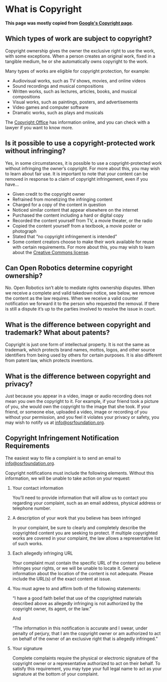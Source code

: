 # What is Copyright

**This page was mostly copied from [Google's Copyright page](https://support.google.com/legal/answer/3463239?hl=en&ref_topic=4558877).**

## Which types of work are subject to copyright?

Copyright ownership gives the owner the exclusive right to use the work, with some exceptions. When a person creates an original work, fixed in a tangible medium, he or she automatically owns copyright to the work.

Many types of works are eligible for copyright protection, for example:

   * Audiovisual works, such as TV shows, movies, and online videos
   * Sound recordings and musical compositions
   * Written works, such as lectures, articles, books, and musical compositions
   * Visual works, such as paintings, posters, and advertisements
   * Video games and computer software
   * Dramatic works, such as plays and musicals

The [Copyright Office](https://www.copyright.gov/) has information online, and you can check with a lawyer if you want to know more.

## Is it possible to use a copyright-protected work without infringing?

Yes, in some circumstances, it is possible to use a copyright-protected work without infringing the owner’s copyright. For more about this, you may wish to learn about fair use. It is important to note that your content can be removed in response to a claim of copyright infringement, even if you have...

  * Given credit to the copyright owner
  * Refrained from monetizing the infringing content
  * Charged for a copy of the content in question
  * Noticed similar content that appear elsewhere on the internet
  * Purchased the content including a hard or digital copy
  * Recorded the content yourself from TV, a movie theater, or the radio
  * Copied the content yourself from a textbook, a movie poster or photograph
  * Stated that “no copyright infringement is intended”
  * Some content creators choose to make their work available for reuse with certain requirements. For more about this, you may wish to learn about the [Creative Commons license](https://creativecommons.org/licenses/).

## Can Open Robotics determine copyright ownership?

No. Open Robotics isn’t able to mediate rights ownership disputes. When we receive a complete and valid takedown notice, see below, we remove the content as the law requires. When we receive a valid counter notification we forward it to the person who requested the removal. If there is still a dispute it’s up to the parties involved to resolve the issue in court.

## What is the difference between copyright and trademark? What about patents?

Copyright is just one form of intellectual property. It is not the same as trademark, which protects brand names, mottos, logos, and other source identifiers from being used by others for certain purposes. It is also different from patent law, which protects inventions.

## What is the difference between copyright and privacy?

Just because you appear in a video, image or audio recording does not mean you own the copyright to it. For example, if your friend took a picture of you, she would own the copyright to the image that she took. If your friend, or someone else, uploaded a video, image or recording of you without your permission, and you feel it violates your privacy or safety, you may wish to notify us at info@osrfoundation.org.

## Copyright Infringement Notification Requirements

The easiest way to file a complaint is to send an email to info@osrfoundation.org.

Copyright notifications must include the following elements. Without this information, we will be unable to take action on your request:

1. Your contact information

   You’ll need to provide information that will allow us to contact you regarding your complaint, such as an email address, physical address or telephone number.

2. A description of your work that you believe has been infringed

   In your complaint, be sure to clearly and completely describe the copyrighted content you are seeking to protect. If multiple copyrighted works are covered in your complaint, the law allows a representative list of such works.

3. Each allegedly infringing URL

   Your complaint must contain the specific URL of the content you believe infringes your rights, or we will be unable to locate it. General information about the location of the content is not adequate. Please include the URL(s) of the exact content at issue.

4. You must agree to and affirm both of the following statements:

   “I have a good faith belief that use of the copyrighted materials described above as allegedly infringing is not authorized by the copyright owner, its agent, or the law.”

   And

   “The information in this notification is accurate and I swear, under penalty of perjury, that I am the copyright owner or am authorized to act on behalf of the owner of an exclusive right that is allegedly infringed.”

5. Your signature

   Complete complaints require the physical or electronic signature of the copyright owner or a representative authorized to act on their behalf. To satisfy this requirement, you may type your full legal name to act as your signature at the bottom of your complaint.
